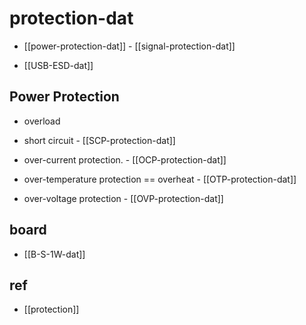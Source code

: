 
# protection-dat

- [[power-protection-dat]] - [[signal-protection-dat]]

- [[USB-ESD-dat]]

## Power Protection 

- overload
- short circuit - [[SCP-protection-dat]]

- over-current protection. - [[OCP-protection-dat]]
- over-temperature protection == overheat - [[OTP-protection-dat]]
- over-voltage protection - [[OVP-protection-dat]]


## board 

- [[B-S-1W-dat]]

## ref 


- [[protection]]